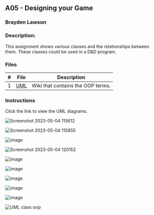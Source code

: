 ## A05 - Designing your Game
### Brayden Lawson
### Description:

This assignment shows various classes and the relationships between them. These classes could be used in a D&D program.

### Files

|   #   | File     | Description                      |
| :---: | -------- | -------------------------------- |
|   1   | [UML](https://github.com/bglawson1001/2143-OOP-Lawson/wiki) | Wiki that contains the OOP terms. |


### Instructions

Click the link to view the UML diagrams.





![Screenshot 2023-05-04 115612](https://user-images.githubusercontent.com/122930732/236273307-1253f3d6-2852-400b-adcb-ce01695ba877.png)

![Screenshot 2023-05-04 115855](https://user-images.githubusercontent.com/122930732/236273984-35cba134-1ff4-47f1-80ff-1169776fac62.png)

![image](https://user-images.githubusercontent.com/122930732/236275810-cfeba0f8-4b9b-405e-ae97-975c153e09ed.png)


![Screenshot 2023-05-04 120152](https://user-images.githubusercontent.com/122930732/236274824-42b8630a-f0cd-4941-aa60-6e0163dc974b.png)

![image](https://user-images.githubusercontent.com/122930732/236275238-6113a9c2-1350-41f5-a5e5-09fa0137d2b9.png)

![image](https://user-images.githubusercontent.com/122930732/236275688-2b2778d5-e24b-48e2-b09f-acf64c4564a8.png)

![image](https://user-images.githubusercontent.com/122930732/236276155-f6e399a5-7b75-4ab3-bffb-67a227b8d821.png)

![image](https://user-images.githubusercontent.com/122930732/236277176-71a2dc6d-178a-4bc8-b3d7-b617046e7aba.png)

![image](https://user-images.githubusercontent.com/122930732/236277643-9ccbc150-fc92-4b1f-9a3d-80cf16d3b9c6.png)




![UML class oop](https://user-images.githubusercontent.com/122930732/236271332-f4fa91c7-4df2-416b-9ed8-7fa81959cb47.png)
